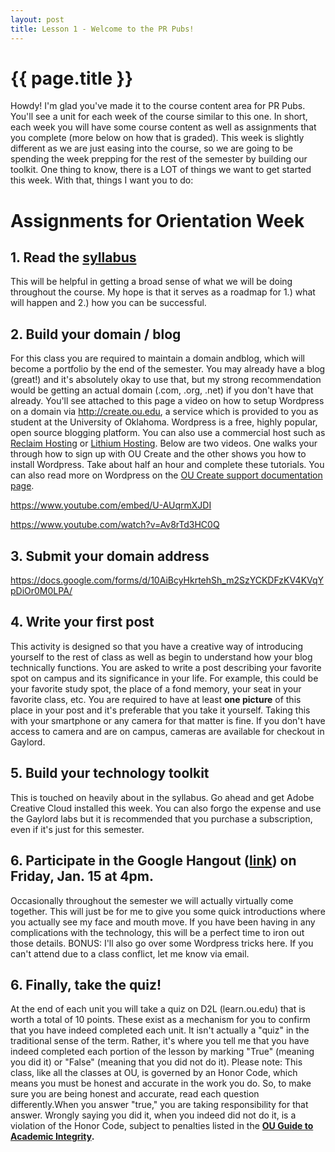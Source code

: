 ```yaml
---
layout: post
title: Lesson 1 - Welcome to the PR Pubs!
---
```


{{ page.title }}
================

Howdy! I'm glad you've made it to the course content area for PR Pubs. You'll see a unit for each week of the course similar to this one. In short, each week you will have some course content as well as assignments that you complete (more below on how that is graded). This week is slightly different as we are just easing into the course, so we are going to be spending the week prepping for the rest of the semester by building our toolkit. One thing to know, there is a LOT of things we want to get started this week. With that, things I want you to do:

# Assignments for Orientation Week

## 1\. Read the [syllabus](http://prpubs.us/syllabus/ "Syllabus")

This will be helpful in getting a broad sense of what we will be doing throughout the course. My hope is that it serves as a roadmap for 1.) what will happen and 2.) how you can be successful.

## 2\. Build your domain / blog

For this class you are required to maintain a domain andblog, which will become a portfolio by the end of the semester. You may already have a blog (great!) and it's absolutely okay to use that, but my strong recommendation would be getting an actual domain (.com, .org, .net) if you don't have that already. You'll see attached to this page a video on how to setup Wordpress on a domain via http://create.ou.edu, a service which is provided to you as student at the University of Oklahoma. Wordpress is a free, highly popular, open source blogging platform. You can also use a commercial host such as [Reclaim Hosting](http://reclaimhosting.com) or [Lithium Hosting](http://lithiumhosting.com). Below are two videos. One walks your through how to sign up with OU Create and the other shows you how to install Wordpress. Take about half an hour and complete these tutorials. You can also read more on Wordpress on the [OU Create support documentation page](http://create.ou.edu/support/applications/wordpress). 

https://www.youtube.com/embed/U-AUqrmXJDI

https://www.youtube.com/watch?v=Av8rTd3HC0Q

## 3\. Submit your domain address

https://docs.google.com/forms/d/10AiBcyHkrtehSh_m2SzYCKDFzKV4KVqYpDiOr0M0LPA/

## 4\. Write your first post

This activity is designed so that you have a creative way of introducing yourself to the rest of class as well as begin to understand how your blog technically functions. You are asked to write a post describing your favorite spot on campus and its significance in your life. For example, this could be your favorite study spot, the place of a fond memory, your seat in your favorite class, etc. You are required to have at least **one picture** of this place in your post and it's preferable that you take it yourself. Taking this with your smartphone or any camera for that matter is fine. If you don't have access to camera and are on campus, cameras are available for checkout in Gaylord.

## 5\. Build your technology toolkit

This is touched on heavily about in the syllabus. Go ahead and get Adobe Creative Cloud installed this week. You can also forgo the expense and use the Gaylord labs but it is recommended that you purchase a subscription, even if it's just for this semester.

## 6\. Participate in the Google Hangout ([link](https://plus.google.com/events/c2hmc5uv61fbq8p71ksskvfq4cs)) on Friday, Jan. 15 at 4pm.

Occasionally throughout the semester we will actually virtually come together. This will just be for me to give you some quick introductions where you actually see my face and mouth move. If you have been having in any complications with the technology, this will be a perfect time to iron out those details. BONUS: I'll also go over some Wordpress tricks here. If you can't attend due to a class conflict, let me know via email.

## 6\. Finally, take the quiz!

At the end of each unit you will take a quiz on D2L (learn.ou.edu) that is worth a total of 10 points. These exist as a mechanism for you to confirm that you have indeed completed each unit. It isn't actually a "quiz" in the traditional sense of the term. Rather, it's where you tell me that you have indeed completed each portion of the lesson by marking "True" (meaning you did it) or "False" (meaning that you did not do it). Please note: This class, like all the classes at OU, is governed by an Honor Code, which means you must be honest and accurate in the work you do. So, to make sure you are being honest and accurate, read each question differently.When you answer "true," you are taking responsibility for that answer. Wrongly saying you did it, when you indeed did not do it, is a violation of the Honor Code, subject to penalties listed in the **[OU Guide to Academic Integrity](http://onlinecourselady.pbworks.com/w/page/83632159/honorcodeviolations).**
